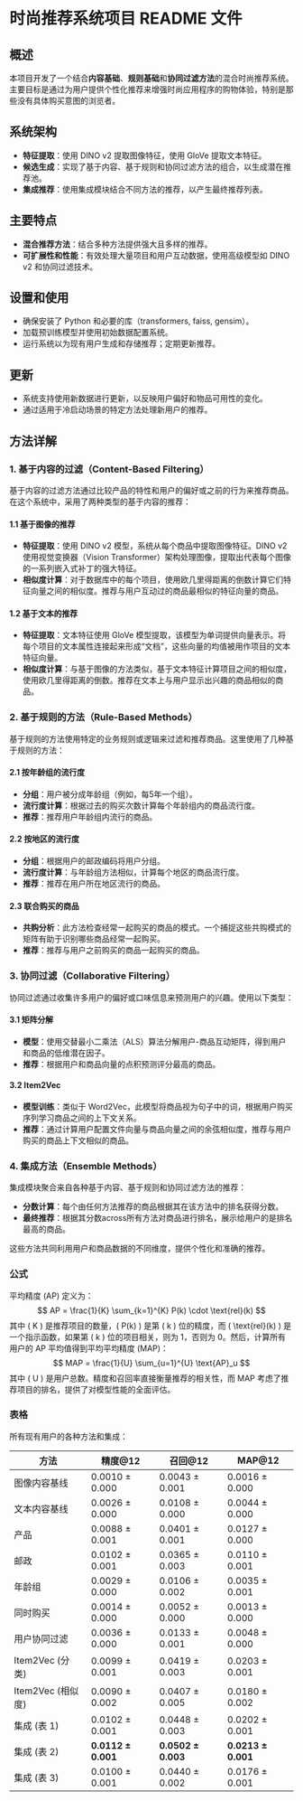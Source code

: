 # 时尚推荐系统项目 README 文件

## 概述
本项目开发了一个结合**内容基础**、**规则基础**和**协同过滤方法**的混合时尚推荐系统。主要目标是通过为用户提供个性化推荐来增强时尚应用程序的购物体验，特别是那些没有具体购买意图的浏览者。

## 系统架构
- **特征提取**：使用 DINO v2 提取图像特征，使用 GloVe 提取文本特征。
- **候选生成**：实现了基于内容、基于规则和协同过滤方法的组合，以生成潜在推荐池。
- **集成推荐**：使用集成模块结合不同方法的推荐，以产生最终推荐列表。

## 主要特点
- **混合推荐方法**：结合多种方法提供强大且多样的推荐。
- **可扩展性和性能**：有效处理大量项目和用户互动数据，使用高级模型如 DINO v2 和协同过滤技术。

## 设置和使用
- 确保安装了 Python 和必要的库（transformers, faiss, gensim）。
- 加载预训练模型并使用初始数据配置系统。
- 运行系统以为现有用户生成和存储推荐；定期更新推荐。

## 更新
- 系统支持使用新数据进行更新，以反映用户偏好和物品可用性的变化。
- 通过适用于冷启动场景的特定方法处理新用户的推荐。

## 方法详解

### 1. 基于内容的过滤（Content-Based Filtering）
基于内容的过滤方法通过比较产品的特性和用户的偏好或之前的行为来推荐商品。在这个系统中，采用了两种类型的基于内容的推荐：

#### 1.1 基于图像的推荐
- **特征提取**：使用 DINO v2 模型，系统从每个商品中提取图像特征。DINO v2 使用视觉变换器（Vision Transformer）架构处理图像，提取出代表每个图像的一系列嵌入式补丁的强大特征。
- **相似度计算**：对于数据库中的每个项目，使用欧几里得距离的倒数计算它们特征向量之间的相似度。推荐与用户互动过的商品最相似的特征向量的商品。

#### 1.2 基于文本的推荐
- **特征提取**：文本特征使用 GloVe 模型提取，该模型为单词提供向量表示。将每个项目的文本属性连接起来形成“文档”，这些向量的均值被用作项目的文本特征向量。
- **相似度计算**：与基于图像的方法类似，基于文本特征计算项目之间的相似度，使用欧几里得距离的倒数。推荐在文本上与用户显示出兴趣的商品相似的商品。

### 2. 基于规则的方法（Rule-Based Methods）
基于规则的方法使用特定的业务规则或逻辑来过滤和推荐商品。这里使用了几种基于规则的方法：

#### 2.1 按年龄组的流行度
- **分组**：用户被分成年龄组（例如，每5年一个组）。
- **流行度计算**：根据过去的购买次数计算每个年龄组内的商品流行度。
- **推荐**：推荐用户年龄组内流行的商品。

#### 2.2 按地区的流行度
- **分组**：根据用户的邮政编码将用户分组。
- **流行度计算**：与年龄组方法相似，计算每个地区的商品流行度。
- **推荐**：推荐在用户所在地区流行的商品。

#### 2.3 联合购买的商品
- **共购分析**：此方法检查经常一起购买的商品的模式。一个捕捉这些共购模式的矩阵有助于识别哪些商品经常一起购买。
- **推荐**：推荐与用户之前购买的商品一起购买的商品。

### 3. 协同过滤（Collaborative Filtering）
协同过滤通过收集许多用户的偏好或口味信息来预测用户的兴趣。使用以下类型：

#### 3.1 矩阵分解
- **模型**：使用交替最小二乘法（ALS）算法分解用户-商品互动矩阵，得到用户和商品的低维潜在因子。
- **推荐**：根据用户和商品向量的点积预测评分最高的商品。

#### 3.2 Item2Vec
- **模型训练**：类似于 Word2Vec，此模型将商品视为句子中的词，根据用户购买序列学习商品之间的上下文关系。
- **推荐**：通过计算用户配置文件向量与商品向量之间的余弦相似度，推荐与用户购买的商品上下文相似的商品。

### 4. 集成方法（Ensemble Methods）
集成模块聚合来自各种基于内容、基于规则和协同过滤方法的推荐：

- **分数计算**：每个由任何方法推荐的商品根据其在该方法中的排名获得分数。
- **最终推荐**：根据其分数across所有方法对商品进行排名，展示给用户的是排名最高的商品。

这些方法共同利用用户和商品数据的不同维度，提供个性化和准确的推荐。

### 公式

平均精度 (AP) 定义为：
$$
AP = \frac{1}{K} \sum_{k=1}^{K} P(k) \cdot \text{rel}(k)
$$
其中 \( K \) 是推荐项目的数量，\( P(k) \) 是第 \( k \) 位的精度，而 \( \text{rel}(k) \) 是一个指示函数，如果第 \( k \) 位的项目相关，则为 1，否则为 0。然后，计算所有用户的 AP 平均值得到平均平均精度 (MAP)：
$$
MAP = \frac{1}{U} \sum_{u=1}^{U} \text{AP}_u
$$
其中 \( U \) 是用户总数。精度和召回率直接衡量推荐的相关性，而 MAP 考虑了推荐项目的排名，提供了对模型性能的全面评估。

### 表格

所有现有用户的各种方法和集成：

| 方法                    | 精度@12           | 召回@12           | MAP@12            |
|------------------------|------------------|------------------|-------------------|
| 图像内容基线            | 0.0010 ± 0.000   | 0.0043 ± 0.001   | 0.0016 ± 0.000    |
| 文本内容基线            | 0.0026 ± 0.000   | 0.0108 ± 0.000   | 0.0044 ± 0.000    |
| 产品                    | 0.0088 ± 0.001   | 0.0401 ± 0.001   | 0.0127 ± 0.000    |
| 邮政                    | 0.0102 ± 0.001   | 0.0365 ± 0.003   | 0.0110 ± 0.001    |
| 年龄组                  | 0.0029 ± 0.000   | 0.0106 ± 0.002   | 0.0035 ± 0.001    |
| 同时购买                 | 0.0014 ± 0.000   | 0.0052 ± 0.000   | 0.0013 ± 0.000    |
| 用户协同过滤             | 0.0036 ± 0.000   | 0.0133 ± 0.001   | 0.0048 ± 0.000    |
| Item2Vec (分类)         | 0.0099 ± 0.001   | 0.0419 ± 0.003   | 0.0203 ± 0.001    |
| Item2Vec (相似度)       | 0.0090 ± 0.002   | 0.0407 ± 0.005   | 0.0180 ± 0.002    |
| 集成 (表 1)             | 0.0102 ± 0.001   | 0.0448 ± 0.003   | 0.0202 ± 0.001    |
| 集成 (表 2)             | **0.0112 ± 0.001** | **0.0502 ± 0.003** | **0.0213 ± 0.001**|
| 集成 (表 3)             | 0.0100 ± 0.001   | 0.0440 ± 0.002   | 0.0176 ± 0.001    |

